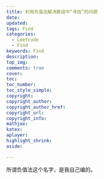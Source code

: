 ```yaml
---
title: 利用负值法解决数组中“寻找”的问题
date: 
updated:
tags: Find
categories: 
  - Leetcode
  - Find
keywords: Find
description:
top_img:
comments: true
cover: 
toc:
toc_number:
toc_style_simple:
copyright:
copyright_author:
copyright_author_href:
copyright_url:
copyright_info:
mathjax:
katex:
aplayer:
highlight_shrink:
aside:

---
```




所谓负值法这个名字，是我自己编的。

 